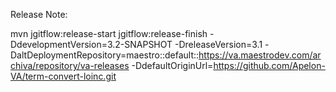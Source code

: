 Release Note:

mvn jgitflow:release-start jgitflow:release-finish -DdevelopmentVersion=3.2-SNAPSHOT -DreleaseVersion=3.1 -DaltDeploymentRepository=maestro::default::https://va.maestrodev.com/archiva/repository/va-releases -DdefaultOriginUrl=https://github.com/Apelon-VA/term-convert-loinc.git
